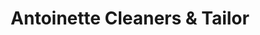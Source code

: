 ---
title: "Antoinette Cleaners & Tailor"
url: /ridgewood/antoinette-cleaners-und-tailor/
shop: Wäscherei
---